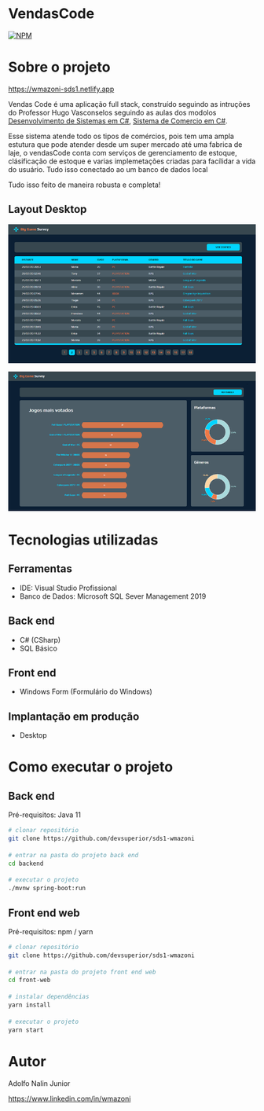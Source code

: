 # VendasCode
[![NPM](https://img.shields.io/npm/l/react)](https://github.com/devsuperior/sds1-wmazoni/blob/master/LICENSE) 

# Sobre o projeto

https://wmazoni-sds1.netlify.app

Vendas Code é uma aplicação full stack, construído seguindo as intruções do Professor Hugo Vasconselos seguindo as aulas dos modolos [Desenvolvimento de Sistemas em C#](https://www.udemy.com/course/desenvolvimento-de-sistemas-com-csharp/learn/lecture/7191676?start=15#overview), [Sistema de Comercio em C#](https://www.udemy.com/course/sistema-de-comercio-com-c-sharp-sql/learn/lecture/7209968?start=15#notes).

Esse sistema atende todo os tipos de comércios, pois tem uma ampla estutura que pode atender desde um super mercado até uma fabrica de laje, o vendasCode conta com serviços de gerenciamento de estoque, clásificação de estoque e varias implemetações criadas para facílidar a vida do usuário. Tudo isso conectado ao um banco de dados local

Tudo isso feito de maneira robusta e completa!

## Layout Desktop
![Web 1](https://github.com/acenelio/assets/raw/main/sds1/web1.png)

![Web 2](https://github.com/acenelio/assets/raw/main/sds1/web2.png)

# Tecnologias utilizadas
## Ferramentas 
- IDE: Visual Studio Profissional
- Banco de Dados: Microsoft SQL Sever Management 2019

## Back end
- C# (CSharp)
- SQL Básico

## Front end
- Windows Form (Formulário do Windows)

## Implantação em produção
- Desktop

# Como executar o projeto

## Back end
Pré-requisitos: Java 11

```bash
# clonar repositório
git clone https://github.com/devsuperior/sds1-wmazoni

# entrar na pasta do projeto back end
cd backend

# executar o projeto
./mvnw spring-boot:run
```

## Front end web
Pré-requisitos: npm / yarn

```bash
# clonar repositório
git clone https://github.com/devsuperior/sds1-wmazoni

# entrar na pasta do projeto front end web
cd front-web

# instalar dependências
yarn install

# executar o projeto
yarn start
```

# Autor

Adolfo Nalin Junior

https://www.linkedin.com/in/wmazoni

